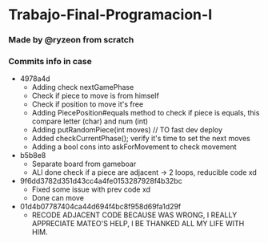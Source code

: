  # Trabajo-Final-Programacion-I
 
### Made by @ryzeon from scratch

### Commits info in case

* 4978a4d
    * Adding check nextGamePhase
    * Check if piece to move is from himself
    * Check if position to move it's free
    * Adding PiecePosition#equals method to check if piece is equals, this compare letter (char) and num (int)
    * Adding putRandomPiece(int moves) // TO fast dev deploy
    * Added checkCurrentPhase(); verify it's time to set the next moves
    * Adding a bool cons into askForMovement to check movement
* b5b8e8
  * Separate board from gameboar
  * ALl done check if a piece are adjacent -> 2 loops, reducible code xd
* 9f6dd3782d351d43cc4a4fe0153287928f4b32bc
  * Fixed some issue with prev code xd
  * Done can move
* 01d4b07787404ca44d694f4bc8f958d69fa1d29f
  * RECODE ADJACENT CODE BECAUSE WAS WRONG, I REALLY APPRECIATE MATEO'S HELP, I BE THANKED ALL MY LIFE WITH HIM.